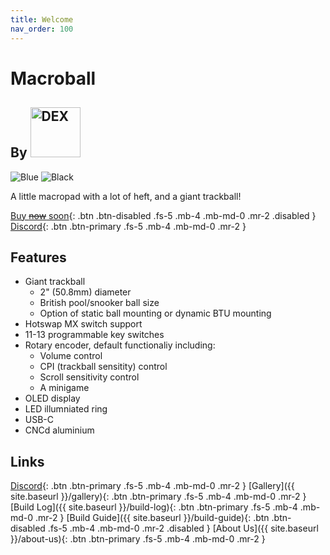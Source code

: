 ```yaml
---
title: Welcome
nav_order: 100
---
```


# Macroball

## By <img src="https://dex-github-macroball.s3.us-west-1.amazonaws.com/logo.png" alt="DEX" width="80px"/>

![Blue](https://dex-github-macroball.s3.us-west-1.amazonaws.com/macroball-blue-03.png)
![Black](https://dex-github-macroball.s3.us-west-1.amazonaws.com/macroball-black-03.png)

A little macropad with a lot of heft, and a giant trackball!

[Buy ~~now~~ soon](#){: .btn .btn-disabled .fs-5 .mb-4 .mb-md-0 .mr-2 .disabled } 
[Discord](https://discord.gg/rVUMvee43f){: .btn .btn-primary .fs-5 .mb-4 .mb-md-0 .mr-2 }

## Features
- Giant trackball
  - 2" (50.8mm) diameter
  - British pool/snooker ball size
  - Option of static ball mounting or dynamic BTU mounting
- Hotswap MX switch support
- 11-13 programmable key switches
- Rotary encoder, default functionaliy including:
  - Volume control
  - CPI (trackball sensitity) control
  - Scroll sensitivity control
  - A minigame
- OLED display
- LED illumniated ring
- USB-C
- CNCd aluminium  

## Links

[Discord](https://discord.gg/rVUMvee43f){: .btn .btn-primary .fs-5 .mb-4 .mb-md-0 .mr-2 }
[Gallery]({{ site.baseurl }}/gallery){: .btn .btn-primary .fs-5 .mb-4 .mb-md-0 .mr-2 } 
[Build Log]({{ site.baseurl }}/build-log){: .btn .btn-primary .fs-5 .mb-4 .mb-md-0 .mr-2 } 
[Build Guide]({{ site.baseurl }}/build-guide){: .btn .btn-disabled .fs-5 .mb-4 .mb-md-0 .mr-2 .disabled }
[About Us]({{ site.baseurl }}/about-us){: .btn .btn-primary .fs-5 .mb-4 .mb-md-0 .mr-2 }
